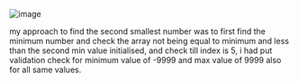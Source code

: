 ![image](https://github.com/user-attachments/assets/03ceb7cf-0840-452c-895b-4be94387754a)

my approach to find the second smallest number was to first find the minimum number and check the array not being equal to minimum and less than the second min value initialised, and check till index is 5,
i had put validation check for minimum value of -9999 and max value of 9999
also for all same values.
